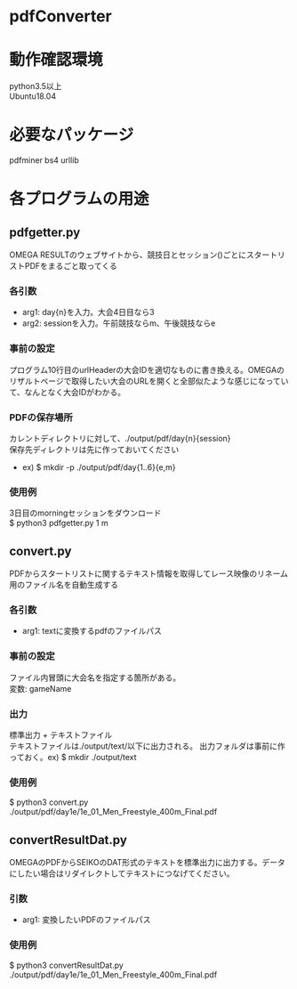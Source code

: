 # pdfConverter  
  
# 動作確認環境  
python3.5以上  
Ubuntu18.04  

# 必要なパッケージ
pdfminer
bs4
urllib
  
  
# 各プログラムの用途  
## pdfgetter.py  
OMEGA RESULTのウェブサイトから、競技日とセッション()ごとにスタートリストPDFをまるごと取ってくる  
### 各引数  
- arg1: day{n}を入力。大会4日目なら3  
- arg2: sessionを入力。午前競技ならm、午後競技ならe  
### 事前の設定  
プログラム10行目のurlHeaderの大会IDを適切なものに書き換える。OMEGAのリザルトページで取得したい大会のURLを開くと全部似たような感じになっていて、なんとなく大会IDがわかる。  
### PDFの保存場所
カレントディレクトリに対して、./output/pdf/day{n}{session}  
保存先ディレクトリは先に作っておいてください  
- ex) $ mkdir -p ./output/pdf/day{1..6}{e,m}  
### 使用例
3日目のmorningセッションをダウンロード  
$ python3 pdfgetter.py 1 m
  
  
## convert.py
PDFからスタートリストに関するテキスト情報を取得してレース映像のリネーム用のファイル名を自動生成する
### 各引数
- arg1: textに変換するpdfのファイルパス
### 事前の設定
ファイル内冒頭に大会名を指定する箇所がある。  
変数: gameName
### 出力
標準出力 + テキストファイル  
テキストファイルは./output/text/以下に出力される。 
出力フォルダは事前に作っておく。ex) $ mkdir ./output/text 
### 使用例  
$ python3 convert.py ./output/pdf/day1e/1e_01_Men_Freestyle_400m_Final.pdf  
  
  
## convertResultDat.py  
OMEGAのPDFからSEIKOのDAT形式のテキストを標準出力に出力する。データにしたい場合はリダイレクトしてテキストにつなげてください。  
### 引数  
- arg1: 変換したいPDFのファイルパス  
### 使用例  
$ python3 convertResultDat.py ./output/pdf/day1e/1e_01_Men_Freestyle_400m_Final.pdf  
